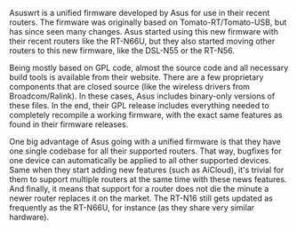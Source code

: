 Asuswrt is a unified firmware developed by Asus for use in their recent routers.  The firmware was originally based on Tomato-RT/Tomato-USB, but has since seen many changes.  Asus started using this new firmware with their recent routers like the RT-N66U, but they also started moving other routers to this new firmware, like the DSL-N55 or the RT-N56.

Being mostly based on GPL code, almost the source code and all necessary build tools is available from their website.  There are a few proprietary components that are closed source (like the wireless drivers from Broadcom/Ralink).  In these cases, Asus includes binary-only versions of these files.  In the end, their GPL release includes everything needed to completely recompile a working firmware, with the exact same features as found in their firmware releases.

One big advantage of Asus going with a unified firmware is that they have one single codebase for all their supported routers.  That way, bugfixes for one device can automatically be applied to all other supported devices.  Same when they start adding new features (such as AiCloud), it's trivial for them to support multiple routers at the same time with these news features.  And finally, it means that support for a router does not die the minute a newer router replaces it on the market.  The RT-N16 still gets updated as frequently as the RT-N66U, for instance (as they share very similar hardware).

